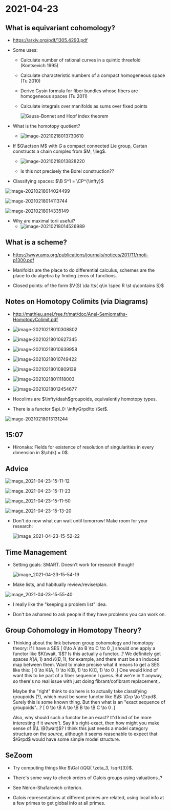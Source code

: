 # 2021-04-23

## What is equivariant cohomology?

- <https://arxiv.org/pdf/1305.4293.pdf>

- Some uses:

  - Calculate number of rational curves in a quintic threefold (Kontsevich 1995)
  - Calculate characteristic numbers of a compact homogeneous space (Tu 2010)
  - Derive Gysin formula for fiber bundles whose fibers are homogeneous spaces (Tu 2011)
  - Calculate integrals over manifolds as sums over fixed points

    ![Gauss-Bonnet and Hopf index theorem](figures/image-20210218021511916.png)

- What is the homotopy quotient?
  
  - ![image-20210218013730610](figures/image-20210218013730610.png)

- If $G\actson M$ with $G$ a compact connected Lie group, Cartan constructs a chain complex from $M, \lieg$.

  - ![image-20210218013828220](figures/image-20210218013828220.png)

  - Is this not precisely the Borel construction??

- Classifying spaces: $\B S^1 = \CP^{\infty}$

![image-20210218014024499](figures/image-20210218014024499.png)

![image-20210218014113744](figures/image-20210218014113744.png)

![image-20210218014335149](figures/image-20210218014335149.png)

- Why are maximal torii useful?
  - ![image-20210218014526989](figures/image-20210218014526989.png)

## What is a scheme?

- <https://www.ams.org/publications/journals/notices/201711/rnoti-p1300.pdf>

- Manifolds are the place to do differential calculus, schemes are the place to do algebra by finding zeros of functions.

- Closed points: of the form $V(S) \da \ts{ q\in \spec R \st q\contains S}$


## Notes on Homotopy Colimits (via Diagrams)

- <http://mathieu.anel.free.fr/mat/doc/Anel-Semiomaths-HomotopyColimit.pdf>

- ![image-20210218010308802](figures/image-20210218010308802.png)

- ![image-20210218010627345](figures/image-20210218010627345.png)

- ![image-20210218010639958](figures/image-20210218010639958.png)

- ![image-20210218010749422](figures/image-20210218010749422.png)

- ![image-20210218010809139](figures/image-20210218010809139.png)

- ![image-20210218011118003](figures/image-20210218011118003.png)

- ![image-20210218012454677](figures/image-20210218012454677.png)

- Hocolims are $\infty\dash$groupoids, equivalently homotopy types.
- There is a functor $\pi_0: \inftyGrpd\to \Set$.

![image-20210218013131244](figures/image-20210218013131244.png)


## 15:07

- Hironaka: Fields for existence of resolution of singularities in every dimension in $\ch(k) = 0$.

## Advice

![image_2021-04-23-15-11-12](figures/image_2021-04-23-15-11-12.png)

![image_2021-04-23-15-11-23](figures/image_2021-04-23-15-11-23.png)

![image_2021-04-23-15-11-50](figures/image_2021-04-23-15-11-50.png)

![image_2021-04-23-15-13-20](figures/image_2021-04-23-15-13-20.png)

- Don't do now what can wait until tomorrow! 
Make room for your research:

  ![image_2021-04-23-15-52-22](figures/image_2021-04-23-15-52-22.png)

## Time Management

- Setting goals: SMART.
  Doesn't work for research though!

  ![image_2021-04-23-15-54-19](figures/image_2021-04-23-15-54-19.png)

- Make lists, and habitually review/revise/plan.

 ![image_2021-04-23-15-55-40](figures/image_2021-04-23-15-55-40.png) 

- I really like the "keeping a problem list" idea.

- Don't be ashamed to ask people if they have problems you can work on.

## Group Cohomology in Homotopy Theory?

- Thinking about the link between group cohomology and homotopy theory: if I have a SES 
\[
0\to A \to B \to C \to 0
,\]
  should one apply a functor like $K(\wait, 1)$?
  Is this actually a functor...?
  We definitely get spaces $K(A, 1)$ and $K(B, 1)$, for example, and there must be an induced map between them.
  Want to make precise what it means to get a SES like this:
  \[
  0 \to K(A, 1) \to K(B, 1) \to K(C, 1) \to 0
  .\]
  One would kind of want this to be part of a fiber sequence I guess.
  But we're in $\Top$ anyway, so there's no real issue with just doing fibrant/cofibrant replacement,.

  Maybe the "right" think to do here is to actually take classifying groupoids (?), which must be some functor like $\B: \Grp \to \Grpd$.
  Surely this is some known thing.
  But then what is an "exact sequence of groupoids"...?
  \[
  0 \to \B A \to \B B \to \B C \to 0
  .\]

  Also, why should such a functor be an exact? 
  It'd kind of be more interesting if it *weren't*.
  Say it's right-exact, then how might you make sense of $\L \B(\wait)$?
  I think this just needs a model category structure on the *source*, although it seems reasonable to expect that $\Grpd$ would have some simple model structure.


## SeZoom

- Try computing things like $\Gal (\QQ( \zeta_3, \sqrt{3})$.

- There's some way to check orders of Galois groups using valuations..?

- See Néron-Shafarevich criterion.

- Galois representations at different primes are related, using local info at a few primes to get global info at all primes.


